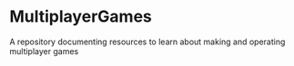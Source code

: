 # MultiplayerGames
A repository documenting resources to learn about making and operating multiplayer games
